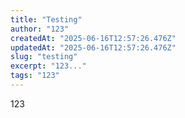 ```yaml
---
title: "Testing"
author: "123"
createdAt: "2025-06-16T12:57:26.476Z"
updatedAt: "2025-06-16T12:57:26.476Z"
slug: "testing"
excerpt: "123..."
tags: "123"
---
```


123
